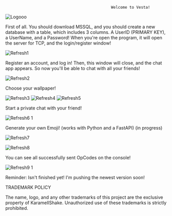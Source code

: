                                                   Welcome to Vesta!

![Logooo](https://github.com/user-attachments/assets/7a3f718b-ba56-4a2b-aea2-44bb8625d485)

First of all. You should download MSSQL, and you should create a new database with a table, which includes 3 columns. A UserID (PRIMARY KEY), a UserName, and a Password! When you're open the program, it will open the server for TCP, and the login/register window!

![Refresh1](https://github.com/user-attachments/assets/bc4de280-8f77-4390-b46c-c8e9824417d9)

Register an account, and log in! Then, this window will close, and the chat app appears. So now you'll be able to chat with all your friends!

![Refresh2](https://github.com/user-attachments/assets/1e502877-b0b1-4df5-8da4-27a06afa93a3)

Choose your wallpaper!

![Refresh3](https://github.com/user-attachments/assets/f72b55d3-9233-47b2-b02f-b9fc81d6f354)
![Refresh4](https://github.com/user-attachments/assets/ae31290b-a5a3-4602-b07a-0ec6d42fc638)
![Refresh5](https://github.com/user-attachments/assets/e9b79115-b730-4742-a107-e449a8978717)

Start a private chat with your friend!

![Refresh6 1](https://github.com/user-attachments/assets/8a3d8398-7213-4a90-99f6-4fbd98ace99a)

Generate your own Emoji! (works with Python and a FastAPI) (in progress)

![Refresh7](https://github.com/user-attachments/assets/089d9bad-b31e-486d-8afb-61c18b2a4afd)

![Refresh8](https://github.com/user-attachments/assets/3cfce380-b555-4861-ba34-3aea11a86d72)

You can see all successfully sent OpCodes on the console!

![Refresh9 1](https://github.com/user-attachments/assets/f7dfe5e2-e590-4fd8-8b0b-fe391d980c2c)

Reminder: Isn't finished yet! I'm pushing the newest version soon!

TRADEMARK POLICY

The name, logo, and any other trademarks of this project are the exclusive property of KaramellShake. Unauthorized use of these trademarks is strictly prohibited.
